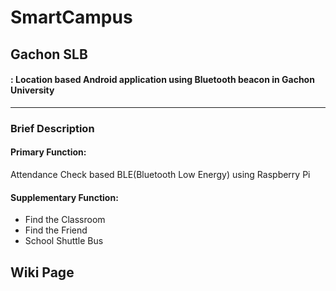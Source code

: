 # SmartCampus
## Gachon SLB
#### : Location based Android application	using Bluetooth beacon in Gachon University

***

### **Brief Description**
#### **Primary Function**:
Attendance Check based BLE(Bluetooth Low Energy) using Raspberry Pi
#### **Supplementary Function**:
- Find the Classroom
- Find the Friend
- School Shuttle Bus

## Wiki Page
